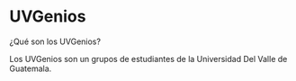 # UVGenios
¿Qué son los UVGenios?

Los UVGenios son un grupos de estudiantes de la Universidad Del Valle de Guatemala.
